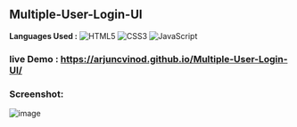 ## Multiple-User-Login-UI
**Languages Used :** ![HTML5](https://img.shields.io/badge/html5-%23E34F26.svg?style=flat&logo=html5&logoColor=white) ![CSS3](https://img.shields.io/badge/css3-%231572B6.svg?style=flat&logo=css3&logoColor=white)  ![JavaScript](https://img.shields.io/badge/javascript-%23323330.svg?style=flat&logo=javascript&logoColor=%23F7DF1E)
### live Demo :  https://arjuncvinod.github.io/Multiple-User-Login-UI/
### Screenshot:
![image](https://github.com/arjuncvinod/Multiple-User-Login-UI/assets/68469520/33be523b-a504-4d31-bb6e-5db372f3628d)


 
